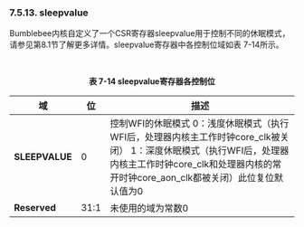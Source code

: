 ### **7.5.13. sleepvalue**

Bumblebee内核自定义了一个CSR寄存器sleepvalue用于控制不同的休眠模式，请参见第8.1节了解更多详情。sleepvalue寄存器中各控制位域如表 7-14所示。



​                                                   **<center>表 7-14 sleepvalue寄存器各控制位</center>**

| **域**         | **位** | **描述**                                                     |
| -------------- | ------ | ------------------------------------------------------------ |
| **SLEEPVALUE** | 0      | 控制WFI的休眠模式                                                                                                            0：浅度休眠模式（执行WFI后，处理器内核主工作时钟core_clk被关闭）         1：深度休眠模式（执行WFI后，处理器内核主工作时钟core_clk和处理器内核的常开时钟core_aon_clk都被关闭）此位复位默认值为0 |
| **Reserved**   | 31:1   | 未使用的域为常数0                                            |

